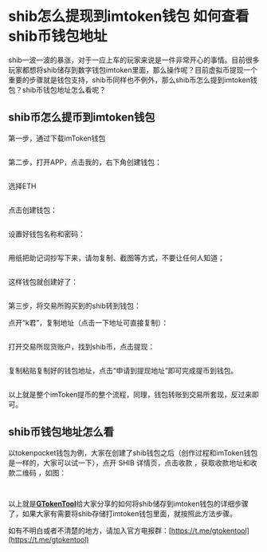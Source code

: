 # shib怎么提现到imtoken钱包 如何查看shib币钱包地址

shib一波一波的暴涨，对于一应上车的玩家来说是一件非常开心的事情。目前很多玩家都想将shib储存到数字钱包imtoken里面，那么操作呢？目前虚拟币提现一个重要的步骤就是钱包支持，shib币同样也不例外，那么shib币怎么提到imtoken钱包？shib币钱包地址怎么看呢？

## shib币怎么提币到imtoken钱包

第一步，通过下载imToken钱包

<figure><img src="../../.gitbook/assets/2021051314075948.jpg" alt=""><figcaption></figcaption></figure>

第二步，打开APP，点击我的，右下角创建钱包：

<figure><img src="../../.gitbook/assets/2021051314075948 (1).jpg" alt=""><figcaption></figcaption></figure>

选择ETH

<figure><img src="../../.gitbook/assets/2021051314075948 (2).jpg" alt=""><figcaption></figcaption></figure>

点击创建钱包：

<figure><img src="../../.gitbook/assets/2021051314075948 (3).jpg" alt=""><figcaption></figcaption></figure>

设置好钱包名称和密码：

<figure><img src="../../.gitbook/assets/2021051314075948 (4).jpg" alt=""><figcaption></figcaption></figure>

用纸把助记词抄写下来，请勿复制、截图等方式，不要让任何人知道；

<figure><img src="../../.gitbook/assets/2021051314075948 (5).jpg" alt=""><figcaption></figcaption></figure>

这样钱包就创建好了：

<figure><img src="../../.gitbook/assets/2021051314075948 (6).jpg" alt=""><figcaption></figcaption></figure>

第三步，将交易所购买到的shib转到钱包：

点开“k君”，复制地址（点击一下地址可直接复制）：

<figure><img src="../../.gitbook/assets/2021051314075948 (7).jpg" alt=""><figcaption></figcaption></figure>

打开交易所现货账户，找到shib币，点击提现：

<figure><img src="../../.gitbook/assets/2021051314075948 (8).jpg" alt=""><figcaption></figcaption></figure>

复制粘贴复制好的钱包地址，点击“申请到提现地址”即可完成提币到钱包。

<figure><img src="../../.gitbook/assets/2021051314075948 (9).jpg" alt=""><figcaption></figcaption></figure>

以上就是整个imToken提币的整个流程，同理，钱包转账到交易所套现，反过来即可。

## shib币钱包地址怎么看

以tokenpocket钱包为例，大家在创建了shib钱包之后（创作过程和imToken钱包是一样的，大家可以试一下），点开 SHIB 详情页，点击收款 ，获取收款地址和收款二维码 ，如图：

<figure><img src="../../.gitbook/assets/2021051314075948 (10).jpg" alt=""><figcaption></figcaption></figure>

<figure><img src="../../.gitbook/assets/2021051314075948 (11).jpg" alt=""><figcaption></figcaption></figure>

以上就是[**GTokenTool**](https://www.gtokentool.com)给大家分享的如何将shib储存到imtoken钱包的详细步骤了，如果大家有需要将shib存储打imtoken钱包里面，就按照此方法步骤。

如有不明白或者不清楚的地方，请加入官方电报群：[https://t.me/gtokentool](https://t.me/gtokentool)
